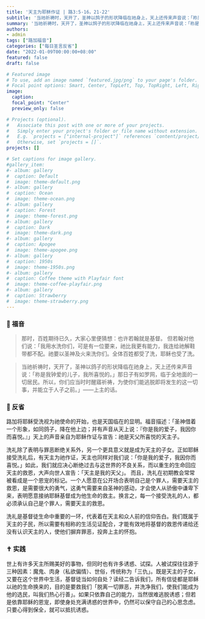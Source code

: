 ```yaml
---
title: '天主为耶稣作证 | 路3:5-16，21-22'
subtitle: '当祂祈祷时，天开了，圣神以鸽子的形状降临在祂身上，天上还传来声音说：「祢是我钟爱的儿子，我所喜悦的。」'
summary: '当祂祈祷时，天开了，圣神以鸽子的形状降临在祂身上，天上还传来声音说：「祢是我钟爱的儿子，我所喜悦的。」'
authors:
- admin
tags: ["路加福音"]
categories: ["每日圣言反省"]
date: "2022-01-09T00:00:00+08:00"
featured: false
draft: false

# Featured image
# To use, add an image named `featured.jpg/png` to your page's folder.
# Focal point options: Smart, Center, TopLeft, Top, TopRight, Left, Right, BottomLeft, Bottom, BottomRight
image:
  caption:
  focal_point: "Center"
  preview_only: false

# Projects (optional).
#   Associate this post with one or more of your projects.
#   Simply enter your project's folder or file name without extension.
#   E.g. `projects = ["internal-project"]` references `content/project/deep-learning/index.md`.
#   Otherwise, set `projects = []`.
projects: []

# Set captions for image gallery.
#gallery_item:
#- album: gallery
#  caption: Default
#  image: theme-default.png
#- album: gallery
#  caption: Ocean
#  image: theme-ocean.png
#- album: gallery
#  caption: Forest
#  image: theme-forest.png
#- album: gallery
#  caption: Dark
#  image: theme-dark.png
#- album: gallery
#  caption: Apogee
#  image: theme-apogee.png
#- album: gallery
#  caption: 1950s
#  image: theme-1950s.png
#- album: gallery
#  caption: Coffee theme with Playfair font
#  image: theme-coffee-playfair.png
#- album: gallery
#  caption: Strawberry
#  image: theme-strawberry.png
---
```


### :love_letter: 福音
> 那时，百姓期待已久，大家心里便猜想：也许若翰就是基督。 但若翰对他们说：「我用水洗你们，可是有一位要来，祂比我更有能力，我连给祂解鞋带都不配。祂要以圣神及火来洗你们。全体百姓都受了洗，耶稣也受了洗。

> 当祂祈祷时，天开了，圣神以鸽子的形状降临在祂身上，天上还传来声音说：「祢是我钟爱的儿子，我所喜悦的。」那日子有如罗网，临于全地面的一切居民。所以，你们应当时时醒寤祈祷，为使你们能逃脱即将发生的这一切事，并能立于人子之前。」——上主的话。

### :speech_balloon: 反省
路加将耶稣受洗视为祂使命的开始，也是天国临在的显明。福音描述：「圣神借着一个形象，如同鸽子，降在他上边；并有声音从天上说：『你是我的爱子，我因你而喜悦。』」天上的声音亲自为耶稣作证与宣告：祂是天父所喜悦的天主子。

洗礼除了表明与罪恶断绝关系外，另一个更具意义就是成为天主的子女。正如耶稣接受洗礼后，有天主为祂作证，天主也同样对我们说：「你是我的爱子，我因你而喜悦。」如此，我们就应决心断绝过去与这世界的不良关系，而以重生的生命回应天主的救恩，大声向世人宣告：「天主是我的天父」。
而且，洗礼在初期教会常常被看成是一个恩宠的标记。一个人愿意在公开场合表明自己是个罪人，需要天主的救恩，是需要很大的勇气，这勇气需要来自圣神的感动，才会使人从骄傲中谦卑下来，表明愿意接纳耶稣基督成为他生命的救主。换言之，每一个接受洗礼的人，都必须承认自己是个罪人，需要天主的救恩。

洗礼是基督徒生命中重要的一环，代表着在天主和众人前的信仰告白。我们既属于天主的子民，所以需要有相称的生活见证配合，才能有效地将基督的救恩传递给还没有认识天主的人，使他们摒弃罪恶，投奔上主的怀抱。

### :latin_cross: 实践
世上有许多天主所赐美好的事物，但同时也有许多诱惑、试探。人被试探往往源于三种因素：魔鬼、肉身（私欲偏情）、世俗，传统称为「三仇」。既是天主的子女，又要在这个世界中生活，基督徒当如何自处？读经二告诉我们，所有信徒都是耶稣以祂的生命换来的，目的是要救我们「脱离一切罪恶，并洗净我们，使我们能成为他的选民，叫我们热心行善」。如果只依靠自己的能力，当然很难逃脱诱惑；但若是依靠耶稣的恩宠，即使身处充满诱惑的世界中，仍然可以保守自己的心思念虑。只要心得到保全，就可以抵抗诱惑。
